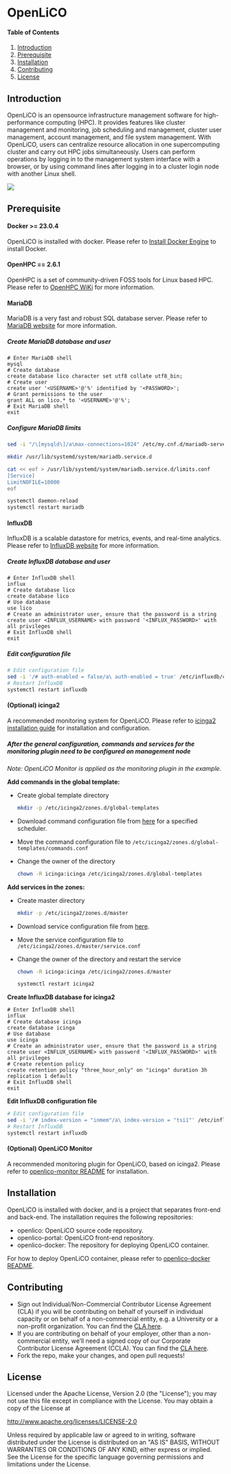 # OpenLiCO

#### Table of Contents

1. [Introduction](#introduction)
2. [Prerequisite](#prerequisite)
3. [Installation](#installation)
4. [Contributing](#contributing)
5. [License](#license)



## Introduction

OpenLiCO is an opensource infrastructure management software for high-performance computing (HPC). It provides features like cluster management and monitoring, job scheduling and management, cluster user management, account management, and file system management. With OpenLiCO, users can centralize resource allocation in one supercomputing cluster and carry out HPC jobs simultaneously. Users can perform operations by logging in to the management system interface with a browser, or by using command lines after logging in to a cluster login node with another Linux shell.

![](static/img/typical_cluster.png)



## Prerequisite

#### Docker >= 23.0.4

OpenLiCO is installed with docker. Please refer to [Install Docker Engine](https://docs.docker.com/engine/install/) to install Docker.

#### OpenHPC == 2.6.1

OpenHPC is a set of community-driven FOSS tools for Linux based HPC. Please refer to [OpenHPC WiKi](https://github.com/openhpc/ohpc/wiki/2.X) for more information.

#### MariaDB

MariaDB is a very fast and robust SQL database server. Please refer to [MariaDB website](https://mariadb.org/) for more information.

##### Create MariaDB database and user

```mariadb
# Enter MariaDB shell
mysql
# Create database
create database lico character set utf8 collate utf8_bin;
# Create user
create user '<USERNAME>'@'%' identified by '<PASSWORD>';
# Grant permissions to the user
grant ALL on lico.* to '<USERNAME>'@'%';
# Exit MariaDB shell
exit
```

##### Configure MariaDB limits

```bash
sed -i "/\[mysqld\]/a\max-connections=1024" /etc/my.cnf.d/mariadb-server.cnf

mkdir /usr/lib/systemd/system/mariadb.service.d

cat << eof > /usr/lib/systemd/system/mariadb.service.d/limits.conf
[Service]
LimitNOFILE=10000
eof

systemctl daemon-reload
systemctl restart mariadb
```

#### InfluxDB

InfluxDB is a scalable datastore for metrics, events, and real-time analytics. Please refer to [InfluxDB website](https://www.influxdata.com/) for more information.

##### Create InfluxDB database and user

```mariadb
# Enter InfluxDB shell
influx
# Create database lico
create database lico
# Use database
use lico
# Create an administrator user, ensure that the password is a string
create user <INFLUX_USERNAME> with password '<INFLUX_PASSWORD>' with all privileges
# Exit InfluxDB shell
exit
```

##### Edit configuration file

```bash
# Edit configuration file
sed -i '/# auth-enabled = false/a\ auth-enabled = true' /etc/influxdb/config.toml
# Restart InfluxDB
systemctl restart influxdb
```

#### (Optional) icinga2

A recommended monitoring system for OpenLiCO. Please refer to [icinga2 installation guide](https://icinga.com/docs/icinga-2/latest/doc/02-installation/) for installation and configuration.

##### After the general configuration, commands and services for the monitoring plugin need to be configured on management node

*Note: OpenLiCO Monitor is applied as the monitoring plugin in the example.*

**Add commands in the global template:**

- Create global template directory

  ```bash
  mkdir -p /etc/icinga2/zones.d/global-templates
  ```

- Download command configuration file from [here](./static/conf/icinga2/commands) for a specified scheduler.

- Move the command configuration file to `/etc/icinga2/zones.d/global-templates/commands.conf`

- Change the owner of the directory

  ```bash
  chown -R icinga:icinga /etc/icinga2/zones.d/global-templates
  ```

**Add services in the zones:**

- Create master directory

  ```bash
  mkdir -p /etc/icinga2/zones.d/master
  ```

- Download service configuration file from [here](./static/conf/icinga2/service.conf).

- Move the service configuration file to `/etc/icinga2/zones.d/master/service.conf`

- Change the owner of the directory and restart the service

  ```bash
  chown -R icinga:icinga /etc/icinga2/zones.d/master
  
  systemctl restart icinga2
  ```

**Create InfluxDB database for icinga2**

```mariadb
# Enter InfluxDB shell
influx
# Create database icinga
create database icinga
# Use database
use icinga
# Create an administrator user, ensure that the password is a string
create user <INFLUX_USERNAME> with password '<INFLUX_PASSWORD>' with all privileges
# Create retention policy
create retention policy "three_hour_only" on "icinga" duration 3h replication 1 default
# Exit InfluxDB shell
exit
```

**Edit InfluxDB configuration file**

```bash
# Edit configuration file
sed -i '/# index-version = "inmem"/a\ index-version = "tsi1"' /etc/influxdb/config.toml
# Restart InfluxDB
systemctl restart influxdb
```

#### (Optional) OpenLiCO Monitor

A recommended monitoring plugin for OpenLiCO, based on icinga2. Please refer to [openlico-monitor README](https://github.com/lenovo/openlico-monitor) for installation.



## Installation

OpenLiCO is installed with docker, and is a project that separates front-end and back-end. The installation requires the following repositories:

- openlico: OpenLiCO source code repository.
- openlico-portal: OpenLiCO front-end repository.
- openlico-docker: The repository for deploying OpenLiCO container.

For how to deploy OpenLiCO container, please refer to [openlico-docker README](https://github.com/lenovo/openlico-docker).



## Contributing

- Sign out Individual/Non-Commercial Contributor License Agreement (CLA) if you will be contributing on behalf of yourself in individual capacity or on behalf of a non-commercial entity, e.g. a University or a non-profit organization. You can find the [CLA here](./static/docs/OpenLiCO_Individual_Non-Commercial_CLA.pdf).
- If you are contributing on behalf of your employer, other than a non-commercial entity, we’ll need a signed copy of our Corporate Contributor License Agreement (CCLA). You can find the [CLA here](./static/docs/OpenLiCO_Corporate_CLA.pdf).
- Fork the repo, make your changes, and open pull requests!



## License

Licensed under the Apache License, Version 2.0 (the "License"); you may not use this file except in compliance with the License. You may obtain a copy of the License at

http://www.apache.org/licenses/LICENSE-2.0

Unless required by applicable law or agreed to in writing, software distributed under the License is distributed on an "AS IS" BASIS, WITHOUT WARRANTIES OR CONDITIONS OF ANY KIND, either express or implied. See the License for the specific language governing permissions and limitations under the License.